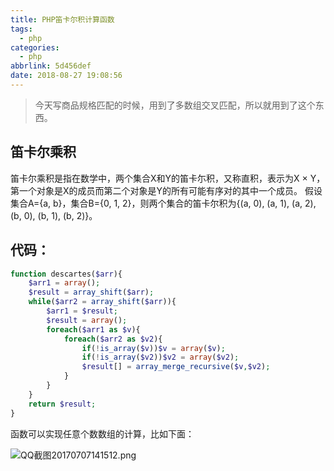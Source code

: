 ```yaml
---
title: PHP笛卡尔积计算函数
tags:
  - php
categories:
  - php
abbrlink: 5d456def
date: 2018-08-27 19:08:56
---
```


> 今天写商品规格匹配的时候，用到了多数组交叉匹配，所以就用到了这个东西。

## 笛卡尔乘积
笛卡尔乘积是指在数学中，两个集合X和Y的笛卡尓积，又称直积，表示为X × Y，第一个对象是X的成员而第二个对象是Y的所有可能有序对的其中一个成员。
假设集合A={a, b}，集合B={0, 1, 2}，则两个集合的笛卡尔积为{(a, 0), (a, 1), (a, 2), (b, 0), (b, 1), (b, 2)}。

<!--more-->

## 代码：
```php
function descartes($arr){
    $arr1 = array();
    $result = array_shift($arr);
    while($arr2 = array_shift($arr)){
        $arr1 = $result;
        $result = array();
        foreach($arr1 as $v){
            foreach($arr2 as $v2){
                if(!is_array($v))$v = array($v);
                if(!is_array($v2))$v2 = array($v2);
                $result[] = array_merge_recursive($v,$v2);
            }
        }
    }
    return $result;
}
```

函数可以实现任意个数数组的计算，比如下面：

![QQ截图20170707141512.png][1]


  [1]: https://simayubocc.oss-cn-hangzhou.aliyuncs.com/img/2017/07/316064195.png